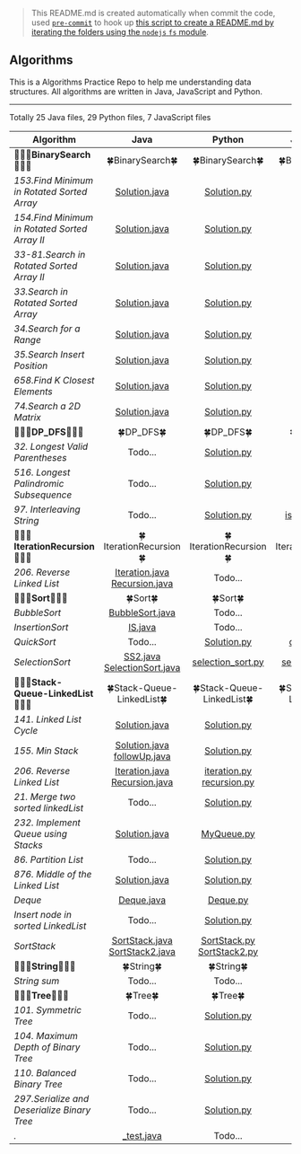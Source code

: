 > This README.md is created automatically when commit the code, used [`pre-commit`](https://www.npmjs.com/package/pre-commit) to hook up [this script to create a README.md by iterating the folders using the `nodejs` `fs` module](https://github.com/dylan-shao/Algorithms/blob/master/index.js). 
## Algorithms
This is a Algorithms Practice Repo to help me understanding data structures.
All algorithms are written in Java, JavaScript and Python.

----------

Totally 25 Java files, 29 Python files, 7 JavaScript files

|Algorithm|  Java  | Python  |  JavaScript  | Thinking 
|--- |:---:| :---:| :---:|  :---:
|:seedling::seedling::seedling:**BinarySearch**:seedling::seedling::seedling:|:four_leaf_clover:BinarySearch:four_leaf_clover:|:four_leaf_clover:BinarySearch:four_leaf_clover:|:four_leaf_clover:BinarySearch:four_leaf_clover:
|*153.Find Minimum in Rotated Sorted Array*|[Solution.java](https://github.com/dylan-shao/Algorithms/blob/master/.%2FBinarySearch%2F153.Find%20Minimum%20in%20Rotated%20Sorted%20Array/Solution.java)<br>|[Solution.py](https://github.com/dylan-shao/Algorithms/blob/master/.%2FBinarySearch%2F153.Find%20Minimum%20in%20Rotated%20Sorted%20Array/Solution.py)<br>|Todo...|Todo...
|*154.Find Minimum in Rotated Sorted Array II*|[Solution.java](https://github.com/dylan-shao/Algorithms/blob/master/.%2FBinarySearch%2F154.Find%20Minimum%20in%20Rotated%20Sorted%20Array%20II/Solution.java)<br>|[Solution.py](https://github.com/dylan-shao/Algorithms/blob/master/.%2FBinarySearch%2F154.Find%20Minimum%20in%20Rotated%20Sorted%20Array%20II/Solution.py)<br>|Todo...|Todo...
|*33-81.Search in Rotated Sorted Array II*|[Solution.java](https://github.com/dylan-shao/Algorithms/blob/master/.%2FBinarySearch%2F33-81.Search%20in%20Rotated%20Sorted%20Array%20II/Solution.java)<br>|[Solution.py](https://github.com/dylan-shao/Algorithms/blob/master/.%2FBinarySearch%2F33-81.Search%20in%20Rotated%20Sorted%20Array%20II/Solution.py)<br>|Todo...|Todo...
|*33.Search in Rotated Sorted Array*|[Solution.java](https://github.com/dylan-shao/Algorithms/blob/master/.%2FBinarySearch%2F33.Search%20in%20Rotated%20Sorted%20Array/Solution.java)<br>|[Solution.py](https://github.com/dylan-shao/Algorithms/blob/master/.%2FBinarySearch%2F33.Search%20in%20Rotated%20Sorted%20Array/Solution.py)<br>|Todo...|Todo...
|*34.Search for a Range*|[Solution.java](https://github.com/dylan-shao/Algorithms/blob/master/.%2FBinarySearch%2F34.Search%20for%20a%20Range/Solution.java)<br>|[Solution.py](https://github.com/dylan-shao/Algorithms/blob/master/.%2FBinarySearch%2F34.Search%20for%20a%20Range/Solution.py)<br>|Todo...|Todo...
|*35.Search Insert Position*|[Solution.java](https://github.com/dylan-shao/Algorithms/blob/master/.%2FBinarySearch%2F35.Search%20Insert%20Position/Solution.java)<br>|[Solution.py](https://github.com/dylan-shao/Algorithms/blob/master/.%2FBinarySearch%2F35.Search%20Insert%20Position/Solution.py)<br>|Todo...|Todo...
|*658.Find K Closest Elements*|[Solution.java](https://github.com/dylan-shao/Algorithms/blob/master/.%2FBinarySearch%2F658.Find%20K%20Closest%20Elements/Solution.java)<br>|[Solution.py](https://github.com/dylan-shao/Algorithms/blob/master/.%2FBinarySearch%2F658.Find%20K%20Closest%20Elements/Solution.py)<br>|Todo...|Todo...
|*74.Search a 2D Matrix*|[Solution.java](https://github.com/dylan-shao/Algorithms/blob/master/.%2FBinarySearch%2F74.Search%20a%202D%20Matrix/Solution.java)<br>|[Solution.py](https://github.com/dylan-shao/Algorithms/blob/master/.%2FBinarySearch%2F74.Search%20a%202D%20Matrix/Solution.py)<br>|Todo...|[Thinking.md](https://github.com/dylan-shao/Algorithms/blob/master/.%2FBinarySearch%2F74.Search%20a%202D%20Matrix/Thinking.md)<br>
|:seedling::seedling::seedling:**DP_DFS**:seedling::seedling::seedling:|:four_leaf_clover:DP_DFS:four_leaf_clover:|:four_leaf_clover:DP_DFS:four_leaf_clover:|:four_leaf_clover:DP_DFS:four_leaf_clover:
|*32. Longest Valid Parentheses*|Todo...|[Solution.py](https://github.com/dylan-shao/Algorithms/blob/master/.%2FDP_DFS%2F32.%20Longest%20Valid%20Parentheses/Solution.py)<br>|Todo...|Todo...
|*516. Longest Palindromic Subsequence*|Todo...|[Solution.py](https://github.com/dylan-shao/Algorithms/blob/master/.%2FDP_DFS%2F516.%20Longest%20Palindromic%20Subsequence/Solution.py)<br>|Todo...|Todo...
|*97. Interleaving String*|Todo...|[Solution.py](https://github.com/dylan-shao/Algorithms/blob/master/.%2FDP_DFS%2F97.%20Interleaving%20String/Solution.py)<br>|[isInterleave.js](https://github.com/dylan-shao/Algorithms/blob/master/.%2FDP_DFS%2F97.%20Interleaving%20String/isInterleave.js)<br>|[Thinking.md](https://github.com/dylan-shao/Algorithms/blob/master/.%2FDP_DFS%2F97.%20Interleaving%20String/Thinking.md)<br>
|:seedling::seedling::seedling:**IterationRecursion**:seedling::seedling::seedling:|:four_leaf_clover:IterationRecursion:four_leaf_clover:|:four_leaf_clover:IterationRecursion:four_leaf_clover:|:four_leaf_clover:IterationRecursion:four_leaf_clover:
|*206. Reverse Linked List*|[Iteration.java](https://github.com/dylan-shao/Algorithms/blob/master/.%2FIterationRecursion%2F206.%20Reverse%20Linked%20List/Iteration.java)<br>[Recursion.java](https://github.com/dylan-shao/Algorithms/blob/master/.%2FIterationRecursion%2F206.%20Reverse%20Linked%20List/Recursion.java)<br>|Todo...|Todo...|Todo...
|:seedling::seedling::seedling:**Sort**:seedling::seedling::seedling:|:four_leaf_clover:Sort:four_leaf_clover:|:four_leaf_clover:Sort:four_leaf_clover:|:four_leaf_clover:Sort:four_leaf_clover:
|*BubbleSort*|[BubbleSort.java](https://github.com/dylan-shao/Algorithms/blob/master/.%2FSort%2FBubbleSort/BubbleSort.java)<br>|Todo...|Todo...|Todo...
|*InsertionSort*|[IS.java](https://github.com/dylan-shao/Algorithms/blob/master/.%2FSort%2FInsertionSort/IS.java)<br>|Todo...|Todo...|Todo...
|*QuickSort*|Todo...|[Solution.py](https://github.com/dylan-shao/Algorithms/blob/master/.%2FSort%2FQuickSort/Solution.py)<br>|[quickSort.js](https://github.com/dylan-shao/Algorithms/blob/master/.%2FSort%2FQuickSort/quickSort.js)<br>|Todo...
|*SelectionSort*|[SS2.java](https://github.com/dylan-shao/Algorithms/blob/master/.%2FSort%2FSelectionSort/SS2.java)<br>[SelectionSort.java](https://github.com/dylan-shao/Algorithms/blob/master/.%2FSort%2FSelectionSort/SelectionSort.java)<br>|[selection_sort.py](https://github.com/dylan-shao/Algorithms/blob/master/.%2FSort%2FSelectionSort/selection_sort.py)<br>|[selectionSort.js](https://github.com/dylan-shao/Algorithms/blob/master/.%2FSort%2FSelectionSort/selectionSort.js)<br>|Todo...
|:seedling::seedling::seedling:**Stack-Queue-LinkedList**:seedling::seedling::seedling:|:four_leaf_clover:Stack-Queue-LinkedList:four_leaf_clover:|:four_leaf_clover:Stack-Queue-LinkedList:four_leaf_clover:|:four_leaf_clover:Stack-Queue-LinkedList:four_leaf_clover:
|*141. Linked List Cycle*|[Solution.java](https://github.com/dylan-shao/Algorithms/blob/master/.%2FStack-Queue-LinkedList%2F141.%20Linked%20List%20Cycle/Solution.java)<br>|[Solution.py](https://github.com/dylan-shao/Algorithms/blob/master/.%2FStack-Queue-LinkedList%2F141.%20Linked%20List%20Cycle/Solution.py)<br>|Todo...|Todo...
|*155. Min Stack*|[Solution.java](https://github.com/dylan-shao/Algorithms/blob/master/.%2FStack-Queue-LinkedList%2F155.%20Min%20Stack/Solution.java)<br>[followUp.java](https://github.com/dylan-shao/Algorithms/blob/master/.%2FStack-Queue-LinkedList%2F155.%20Min%20Stack/followUp.java)<br>|[Solution.py](https://github.com/dylan-shao/Algorithms/blob/master/.%2FStack-Queue-LinkedList%2F155.%20Min%20Stack/Solution.py)<br>|[solution.js](https://github.com/dylan-shao/Algorithms/blob/master/.%2FStack-Queue-LinkedList%2F155.%20Min%20Stack/solution.js)<br>|Todo...
|*206. Reverse Linked List*|[Iteration.java](https://github.com/dylan-shao/Algorithms/blob/master/.%2FStack-Queue-LinkedList%2F206.%20Reverse%20Linked%20List/Iteration.java)<br>[Recursion.java](https://github.com/dylan-shao/Algorithms/blob/master/.%2FStack-Queue-LinkedList%2F206.%20Reverse%20Linked%20List/Recursion.java)<br>|[iteration.py](https://github.com/dylan-shao/Algorithms/blob/master/.%2FStack-Queue-LinkedList%2F206.%20Reverse%20Linked%20List/iteration.py)<br>[recursion.py](https://github.com/dylan-shao/Algorithms/blob/master/.%2FStack-Queue-LinkedList%2F206.%20Reverse%20Linked%20List/recursion.py)<br>|Todo...|Todo...
|*21. Merge two sorted linkedList*|Todo...|[Solution.py](https://github.com/dylan-shao/Algorithms/blob/master/.%2FStack-Queue-LinkedList%2F21.%20Merge%20two%20sorted%20linkedList/Solution.py)<br>|Todo...|Todo...
|*232. Implement Queue using Stacks*|[Solution.java](https://github.com/dylan-shao/Algorithms/blob/master/.%2FStack-Queue-LinkedList%2F232.%20Implement%20Queue%20using%20Stacks/Solution.java)<br>|[MyQueue.py](https://github.com/dylan-shao/Algorithms/blob/master/.%2FStack-Queue-LinkedList%2F232.%20Implement%20Queue%20using%20Stacks/MyQueue.py)<br>|[solution.js](https://github.com/dylan-shao/Algorithms/blob/master/.%2FStack-Queue-LinkedList%2F232.%20Implement%20Queue%20using%20Stacks/solution.js)<br>|Todo...
|*86. Partition List*|Todo...|[Solution.py](https://github.com/dylan-shao/Algorithms/blob/master/.%2FStack-Queue-LinkedList%2F86.%20Partition%20List/Solution.py)<br>|Todo...|Todo...
|*876. Middle of the Linked List*|[Solution.java](https://github.com/dylan-shao/Algorithms/blob/master/.%2FStack-Queue-LinkedList%2F876.%20Middle%20of%20the%20Linked%20List/Solution.java)<br>|[Solution.py](https://github.com/dylan-shao/Algorithms/blob/master/.%2FStack-Queue-LinkedList%2F876.%20Middle%20of%20the%20Linked%20List/Solution.py)<br>|Todo...|Todo...
|*Deque*|[Deque.java](https://github.com/dylan-shao/Algorithms/blob/master/.%2FStack-Queue-LinkedList%2FDeque/Deque.java)<br>|[Deque.py](https://github.com/dylan-shao/Algorithms/blob/master/.%2FStack-Queue-LinkedList%2FDeque/Deque.py)<br>|Todo...|Todo...
|*Insert node in sorted LinkedList*|Todo...|[Solution.py](https://github.com/dylan-shao/Algorithms/blob/master/.%2FStack-Queue-LinkedList%2FInsert%20node%20in%20sorted%20LinkedList/Solution.py)<br>|Todo...|Todo...
|*SortStack*|[SortStack.java](https://github.com/dylan-shao/Algorithms/blob/master/.%2FStack-Queue-LinkedList%2FSortStack/SortStack.java)<br>[SortStack2.java](https://github.com/dylan-shao/Algorithms/blob/master/.%2FStack-Queue-LinkedList%2FSortStack/SortStack2.java)<br>|[SortStack.py](https://github.com/dylan-shao/Algorithms/blob/master/.%2FStack-Queue-LinkedList%2FSortStack/SortStack.py)<br>[SortStack2.py](https://github.com/dylan-shao/Algorithms/blob/master/.%2FStack-Queue-LinkedList%2FSortStack/SortStack2.py)<br>|Todo...|Todo...
|:seedling::seedling::seedling:**String**:seedling::seedling::seedling:|:four_leaf_clover:String:four_leaf_clover:|:four_leaf_clover:String:four_leaf_clover:|:four_leaf_clover:String:four_leaf_clover:
|*String sum*|Todo...|Todo...|[sum.js](https://github.com/dylan-shao/Algorithms/blob/master/.%2FString%2FString%20sum/sum.js)<br>|Todo...
|:seedling::seedling::seedling:**Tree**:seedling::seedling::seedling:|:four_leaf_clover:Tree:four_leaf_clover:|:four_leaf_clover:Tree:four_leaf_clover:|:four_leaf_clover:Tree:four_leaf_clover:
|*101. Symmetric Tree*|Todo...|[Solution.py](https://github.com/dylan-shao/Algorithms/blob/master/.%2FTree%2F101.%20Symmetric%20Tree/Solution.py)<br>|Todo...|Todo...
|*104. Maximum Depth of Binary Tree*|Todo...|[Solution.py](https://github.com/dylan-shao/Algorithms/blob/master/.%2FTree%2F104.%20Maximum%20Depth%20of%20Binary%20Tree/Solution.py)<br>|Todo...|Todo...
|*110. Balanced Binary Tree*|Todo...|[Solution.py](https://github.com/dylan-shao/Algorithms/blob/master/.%2FTree%2F110.%20Balanced%20Binary%20Tree/Solution.py)<br>|Todo...|Todo...
|*297.Serialize and Deserialize Binary Tree*|Todo...|[Solution.py](https://github.com/dylan-shao/Algorithms/blob/master/.%2FTree%2F297.Serialize%20and%20Deserialize%20Binary%20Tree/Solution.py)<br>|Todo...|Todo...
|*.*|[_test.java](https://github.com/dylan-shao/Algorithms/blob/master/_test.java)<br>|Todo...|[index.js](https://github.com/dylan-shao/Algorithms/blob/master/index.js)<br>|Todo...
